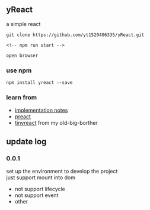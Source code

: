 ## yReact
a simple react

```
git clone https://github.com/yt1520406335/yReact.git

<!-- npm run start -->

open browser
```

### use npm 

```
npm install yreact --save
```

### learn from

- [implementation notes](https://reactjs.org/docs/implementation-notes.html)
- [preact](https://github.com/developit/preact)
- [tinyreact](https://github.com/ykforerlang/tinyreact) from my old-big-borther


## update log

### 0.0.1
set up the environment to develop the project  
just support mount into dom

- not support lifecycle
- not support event
- other

